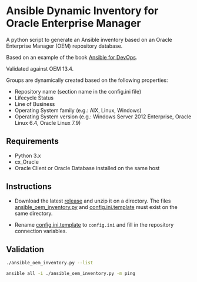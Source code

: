# Ansible Dynamic Inventory for Oracle Enterprise Manager

A python script to generate an Ansible inventory based on an Oracle Enterprise Manager (OEM) repository database.

Based on an example of the book [Ansible for DevOps](http://ansiblefordevops.com/).

Validated against OEM 13.4.

Groups are dynamically created based on the following properties:

* Repository name (section name in the config.ini file)
* Lifecycle Status
* Line of Business
* Operating System family (e.g.: AIX, Linux, Windows)
* Operating System version (e.g.: Windows Server 2012 Enterprise, Oracle Linux 6.4, Oracle Linux 7.9)

## Requirements

* Python 3.x
* cx_Oracle
* Oracle Client or Oracle Database installed on the same host

## Instructions

* Download the latest [release](../../releases/latest) and unzip it on a
  directory. The files [ansible_oem_inventory.py](ansible_oem_inventory.py) and
  [config.ini.template](config.ini.template) must exist on the same directory.

* Rename [config.ini.template](config.ini.template) to `config.ini` and fill in the repository connection variables.

## Validation

```bash
./ansible_oem_inventory.py --list

ansible all -i ./ansible_oem_inventory.py -m ping
```
